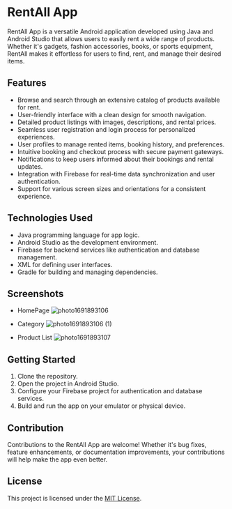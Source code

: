 # RentAll App

RentAll App is a versatile Android application developed using Java and Android Studio that allows users to easily rent a wide range of products. Whether it's gadgets, fashion accessories, books, or sports equipment, RentAll makes it effortless for users to find, rent, and manage their desired items.

## Features

- Browse and search through an extensive catalog of products available for rent.
- User-friendly interface with a clean design for smooth navigation.
- Detailed product listings with images, descriptions, and rental prices.
- Seamless user registration and login process for personalized experiences.
- User profiles to manage rented items, booking history, and preferences.
- Intuitive booking and checkout process with secure payment gateways.
- Notifications to keep users informed about their bookings and rental updates.
- Integration with Firebase for real-time data synchronization and user authentication.
- Support for various screen sizes and orientations for a consistent experience.

## Technologies Used

- Java programming language for app logic.
- Android Studio as the development environment.
- Firebase for backend services like authentication and database management.
- XML for defining user interfaces.
- Gradle for building and managing dependencies.

## Screenshots

- HomePage
![photo1691893106](https://github.com/pankaj1101/RentAll-App/assets/116742441/b53eb35b-300d-4b83-8e53-ef4c0fa9bee5)

- Category
![photo1691893106 (1)](https://github.com/pankaj1101/RentAll-App/assets/116742441/7e76868c-a962-4950-823c-5ce27ea6c9b1)

- Product List
![photo1691893107](https://github.com/pankaj1101/RentAll-App/assets/116742441/c2de0445-6fd7-4cdf-9c73-7d60ebdbc349)


## Getting Started

1. Clone the repository.
2. Open the project in Android Studio.
3. Configure your Firebase project for authentication and database services.
4. Build and run the app on your emulator or physical device.

## Contribution

Contributions to the RentAll App are welcome! Whether it's bug fixes, feature enhancements, or documentation improvements, your contributions will help make the app even better.

## License

This project is licensed under the [MIT License](LICENSE).
